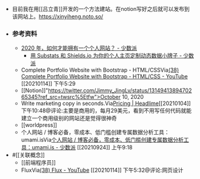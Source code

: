 - 目前我在用[[吕立青]]开发的一个方法建站。在notion写好之后就可以发布到该网站上。https://xinyiheng.noto.so/
- ### 参考资料
    - [2020 年，如何才能拥有一个个人网站？ - 少数派](https://sspai.com/post/59504)
        - [用 Substats 和 Shields.io 为你的个人主页定制动态数据小牌子 - 少数派](https://www.diigo.com/outliner/diigo_items/904019/12128769/545037429?key=34d57b46e1)
    - Complete Portfolio Website with Bootstrap - HTML/CSSVia[(38) Complete Portfolio Website with Bootstrap - HTML/CSS - YouTube](https://www.youtube.com/watch?v=dgKSqz3it50) [[20210114]] 下午5:29
    - [[Notion]]"https://twitter.com/Jimmy_JingLv/status/1314941389470265345?ref_src=twsrc%5Etfw">October 10, 2020</a></blockquote> <script async src="https://platform.twitter.com/widgets.js" charset="utf-8"></script>
    - Write marketing copy in seconds.Via[Pricing | Headlime](https://headlime.com/pricing)[[20210104]] 下午10:48@评论:主要是商用的，每月29美元，看到不用写任何代码就能建立一个商用级别的网站还是觉得很神奇
    - [[worldpress]]
    - 个人网站 / 博客必备，零成本、低门槛创建专属数据分析工具：umami.isVia[个人网站 / 博客必备，零成本、低门槛创建专属数据分析工具：umami.is - 少数派](https://sspai.com/post/68721) [[20210924]] 上午9:18
- #[[关联概念]]
    - [[前端程序员]]
    - FluxVia[(38) Flux - YouTube](https://www.youtube.com/channel/UCN7dywl5wDxTu1RM3eJ_h9Q) [[20210114]] 下午5:32@评论:网页设计
